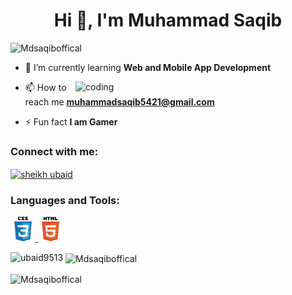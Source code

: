 <h1 align="center">Hi 👋, I'm Muhammad Saqib</h1>
<p align="left"> <img src="https://komarev.com/ghpvc/?username=Mdsaqiboffical&label=Profile%20views&color=0e75b6&style=flat" alt="Mdsaqiboffical" /> </p>

- 🌱 I’m currently learning **Web and Mobile App Development**
 <img align="right" alt="coding" width="400" src="https://github.com/Ubaid9513/Ubaid9513/assets/154014111/c3b0dd4a-1568-4e25-8d03-afc16615fc6b">

- 📫 How to reach me **muhammadsaqib5421@gmail.com**

- ⚡ Fun fact **I am Gamer**

<h3 align="left">Connect with me:</h3>
<p align="left">
<a href="https://fb.com/muhammad saqib" target="blank"><img align="center" src="https://raw.githubusercontent.com/rahuldkjain/github-profile-readme-generator/master/src/images/icons/Social/facebook.svg" alt="sheikh ubaid" height="30" width="40" /></a>
</p>

<h3 align="left">Languages and Tools:</h3>
<p align="left"> <a href="https://www.w3schools.com/css/" target="_blank" rel="noreferrer"> <img src="https://raw.githubusercontent.com/devicons/devicon/master/icons/css3/css3-original-wordmark.svg" alt="css3" width="40" height="40"/> </a> <a href="https://www.w3.org/html/" target="_blank" rel="noreferrer"> <img src="https://raw.githubusercontent.com/devicons/devicon/master/icons/html5/html5-original-wordmark.svg" alt="html5" width="40" height="40"/> </a> </p>

<p><img align="left" src="https://github-readme-stats.vercel.app/api/top-langs?username=ubaid9513&show_icons=true&locale=en&layout=compact" alt="ubaid9513" /></p>

<p>&nbsp;<img align="center" src="https://github-readme-stats.vercel.app/api?username=Mdsaqiboffical&show_icons=true&locale=en" alt="Mdsaqiboffical" /></p>

<p><img align="center" src="https://github-readme-streak-stats.herokuapp.com/?user=Mdsaqiboffical&" alt="Mdsaqiboffical" /></p>
